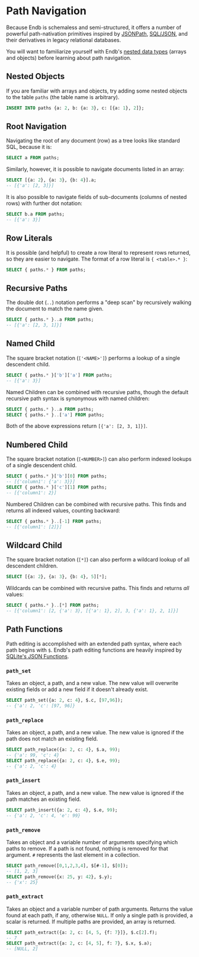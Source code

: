# Path Navigation

Because Endb is schemaless and semi-structured, it
offers a number of powerful path-nativation primitives
inspired by
[JSONPath](https://datatracker.ietf.org/doc/draft-ietf-jsonpath-base/),
[SQL/JSON](https://www.iso.org/standard/78937.html),
and their derivatives in legacy relational databases.

You will want to familiarize yourself with Endb's
[nested data types](data_types.md) (arrays and objects)
before learning about path navigation.

## Nested Objects

If you are familiar with arrays and objects, try adding
some nested objects to the table `paths` (the table name is arbitrary).

```sql
INSERT INTO paths {a: 2, b: {a: 3}, c: [{a: 1}, 2]};
```

## Root Navigation

Navigating the root of any document (row) as a tree looks
like standard SQL, because it is:

```sql
SELECT a FROM paths;
```

Similarly, however, it is possible to navigate documents
listed in an array:

```sql
SELECT [{a: 2}, {a: 3}, {b: 4}].a;
-- [{'a': [2, 3]}]
```

It is also possible to navigate fields of sub-documents
(columns of nested rows) with further dot notation:

```sql
SELECT b.a FROM paths;
-- [{'a': 3}]
```

## Row Literals

It is possible (and helpful) to create a row literal to
represent rows returned, so they are easier to navigate.
The format of a row literal is `{ <table>.* }`:

```sql
SELECT { paths.* } FROM paths;
```

## Recursive Paths

The double dot (`..`) notation performs a "deep scan" by
recursively walking the document to match the name given.

```sql
SELECT { paths.* }..a FROM paths;
-- [{'a': [2, 3, 1]}]
```

## Named Child

The square bracket notation (`['<NAME>']`) performs a lookup
of a single descendent child.

```sql
SELECT { paths.* }['b']['a'] FROM paths;
-- [{'a': 3}]
```

Named Children can be combined with recursive paths,
though the default recursive path syntax is synonymous with
named children:

```sql
SELECT { paths.* }..a FROM paths;
SELECT { paths.* }..['a'] FROM paths;
```

Both of the above expressions return `[{'a': [2, 3, 1]}]`.

## Numbered Child

The square bracket notation (`[<NUMBER>]`) can also perform indexed
lookups of a single descendent child.

```sql
SELECT { paths.* }['b'][0] FROM paths;
-- [{'column1': {'a': 3}}]
SELECT { paths.* }['c'][1] FROM paths;
-- [{'column1': 2}]
```

Numbered Children can be combined with recursive paths.
This finds and returns all indexed values, counting backward:

```sql
SELECT { paths.* }..[-1] FROM paths;
-- [{'column1': [2]}]
```

## Wildcard Child

The square bracket notation (`[*]`) can also perform a wildcard
lookup of all descendent children.

```sql
SELECT [{a: 2}, {a: 3}, {b: 4}, 5][*];
```

Wildcards can be combined with recursive paths.
This finds and returns _all_ values:

```sql
SELECT { paths.* }..[*] FROM paths;
-- [{'column1': [2, {'a': 3}, [{'a': 1}, 2], 3, {'a': 1}, 2, 1]}]
```

## Path Functions

Path editing is accomplished with an extended path syntax, where each
path begins with `$`.
Endb's path editing functions are heavily inspired by
[SQLite's JSON Functions](https://www.sqlite.org/json1.html).

### `path_set`

Takes an object, a path, and a new value.
The new value will overwrite existing fields or add a new field if it
doesn't already exist.

```sql
SELECT path_set({a: 2, c: 4}, $.c, [97,96]);
-- {'a': 2, 'c': [97, 96]}
```

### `path_replace`

Takes an object, a path, and a new value.
The new value is ignored if the path does not match an existing field.

```sql
SELECT path_replace({a: 2, c: 4}, $.a, 99);
-- {'a': 99, 'c': 4}
SELECT path_replace({a: 2, c: 4}, $.e, 99);
-- {'a': 2, 'c': 4}
```

### `path_insert`

Takes an object, a path, and a new value.
The new value is ignored if the path matches an existing field.

```sql
SELECT path_insert({a: 2, c: 4}, $.e, 99);
-- {'a': 2, 'c': 4, 'e': 99}
```

### `path_remove`

Takes an object and a variable number of arguments specifying which paths to remove.
If a path is not found, nothing is removed for that argument.
`#` represents the last element in a collection.

```sql
SELECT path_remove([0,1,2,3,4], $[#-1], $[0]);
-- [1, 2, 3]
SELECT path_remove({x: 25, y: 42}, $.y);
-- {'x': 25}
```

### `path_extract`

Takes an object and a variable number of path arguments.
Returns the value found at each path, if any, otherwise `NULL`.
If only a single path is provided, a scalar is returned.
If multiple paths are provided, an array is returned.

```sql
SELECT path_extract({a: 2, c: [4, 5, {f: 7}]}, $.c[2].f);
-- 7
SELECT path_extract({a: 2, c: [4, 5], f: 7}, $.x, $.a);
-- [NULL, 2]
```
